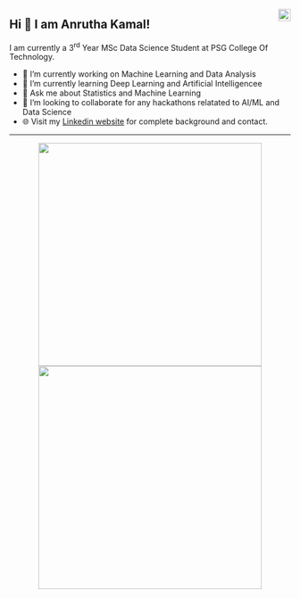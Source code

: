 <a href="[https://www.linkedin.com/in/pratik-kumar04](https://www.linkedin.com/in/anrutha-kamalanathan/)" target="_blank" rel="nofollow"><img align="right" alt="Anrutha's Linkdein" width="22px" src="https://cdn.jsdelivr.net/npm/simple-icons@v3/icons/linkedin.svg" /></a>

## Hi 👋 I am Anrutha Kamal! 
I am currently a 3<sup>rd</sup> Year MSc Data Science Student at PSG College Of Technology. 

- 🔭 I’m currently working on Machine Learning and Data Analysis
- 🌱 I’m currently learning Deep Learning and Artificial Intelligencee
- 💬 Ask me about Statistics and Machine Learning
- 👯 I’m looking to collaborate for any hackathons relatated to AI/ML and Data Science
- 🌐 Visit my [Linkedin website](https://www.linkedin.com/in/anrutha-kamalanathan/) for complete background and contact.

---
<p align = "center">
  <img src = "https://github-readme-stats.vercel.app/api?username=AnruthaKamal&show_icons=true&theme=bear" width = 400>
  <img src = "https://github-readme-streak-stats.herokuapp.com?user=AnruthaKamal&theme=dark&hide_border=true" width = 400>
</p>









<!--
**AnruthaKamal/AnruthaKamal** is a ✨ _special_ ✨ repository because its `README.md` (this file) appears on your GitHub profile.

Here are some ideas to get you started:


 ...
- 🤔 I’m looking for help with ...
- 📫 How to reach me: ...
- 😄 Pronouns: ...
-->
